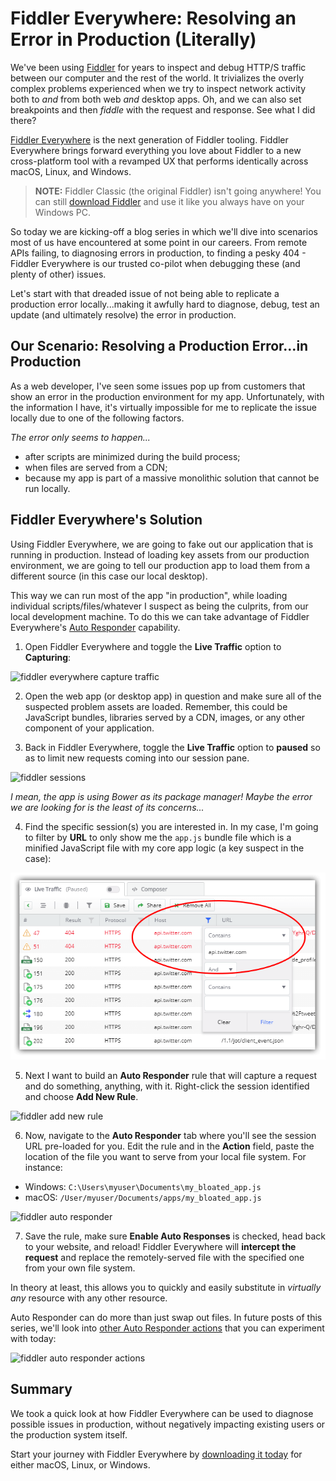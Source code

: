# Fiddler Everywhere: Resolving an Error in Production (Literally)

We've been using [Fiddler](https://www.telerik.com/fiddler) for years to inspect and debug HTTP/S traffic between our computer and the rest of the world. It trivializes the overly complex problems experienced when we try to inspect network activity both to *and* from both web *and* desktop apps. Oh, and we can also set breakpoints and then *fiddle* with the request and response. See what I did there?

[Fiddler Everywhere](https://www.telerik.com/fiddler-everywhere) is the next generation of Fiddler tooling. Fiddler Everywhere brings forward everything you love about Fiddler to a new cross-platform tool with a revamped UX that performs identically across macOS, Linux, and Windows.

> **NOTE:** Fiddler Classic (the original Fiddler) isn't going anywhere! You can still [download Fiddler](https://www.telerik.com/download/fiddler) and use it like you always have on your Windows PC.

So today we are kicking-off a blog series in which we'll dive into scenarios most of us have encountered at some point in our careers. From remote APIs failing, to diagnosing errors in production, to finding a pesky 404 - Fiddler Everywhere is our trusted co-pilot when debugging these (and plenty of other) issues.

Let's start with that dreaded issue of not being able to replicate a production error locally...making it awfully hard to diagnose, debug, test an update (and ultimately resolve) the error in production.

## Our Scenario: Resolving a Production Error...in Production

As a web developer, I've seen some issues pop up from customers that show an error in the production environment for my app. Unfortunately, with the information I have, it's virtually impossible for me to replicate the issue locally due to one of the following factors.

*The error only seems to happen...*

- after scripts are minimized during the build process;
- when files are served from a CDN;
- because my app is part of a massive monolithic solution that cannot be run locally.

## Fiddler Everywhere's Solution

Using Fiddler Everywhere, we are going to fake out our application that is running in production. Instead of loading key assets from our production environment, we are going to tell our production app to load them from a different source (in this case our local desktop).

This way we can run most of the app "in production", while loading individual scripts/files/whatever I suspect as being the culprits, from our local development machine. To do this we can take advantage of Fiddler Everywhere's [Auto Responder](https://docs.telerik.com/fiddler/knowledgebase/autoresponder) capability.

1) Open Fiddler Everywhere and toggle the **Live Traffic** option to **Capturing**:

![fiddler everywhere capture traffic](2-capturing.png)

2) Open the web app (or desktop app) in question and make sure all of the suspected problem assets are loaded. Remember, this could be JavaScript bundles, libraries served by a CDN, images, or any other component of your application.

3) Back in Fiddler Everywhere, toggle the **Live Traffic** option to **paused** so as to limit new requests coming into our session pane.

![fiddler sessions](1-fiddler-sessions.png)

*I mean, the app is using Bower as its package manager! Maybe the error we are looking for is the least of its concerns...*

4) Find the specific session(s) you are interested in. In my case, I'm going to filter by **URL** to only show me the `app.js` bundle file which is a minified JavaScript file with my core app logic (a key suspect in the case): 

![fiddler session filter](1-filter.png)

5) Next I want to build an **Auto Responder** rule that will capture a request and do something, anything, with it. Right-click the session identified and choose **Add New Rule**.

![fiddler add new rule](1-add-new-rule.png)

6) Now, navigate to the **Auto Responder** tab where you'll see the session URL pre-loaded for you. Edit the rule and in the **Action** field, paste the location of the file you want to serve from your local file system. For instance:

- Windows: `C:\Users\myuser\Documents\my_bloated_app.js`
- macOS: `/User/myuser/Documents/apps/my_bloated_app.js`

![fiddler auto responder](1-auto-responder.png)

7) Save the rule, make sure **Enable Auto Responses** is checked, head back to your website, and reload! Fiddler Everywhere will **intercept the request** and replace the remotely-served file with the specified one from your own file system.

In theory at least, this allows you to quickly and easily substitute in *virtually any* resource with any other resource.

Auto Responder can do more than just swap out files. In future posts of this series, we'll look into [other Auto Responder actions](https://docs.telerik.com/fiddler/knowledgebase/autoresponder) that you can experiment with today:

![fiddler auto responder actions](1-auto-responder-actions.png)

## Summary

We took a quick look at how Fiddler Everywhere can be used to diagnose possible issues in production, without negatively impacting existing users or the production system itself.

Start your journey with Fiddler Everywhere by [downloading it today](https://www.telerik.com/download/fiddler-everywhere) for either macOS, Linux, or Windows.